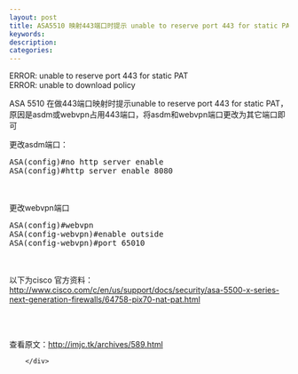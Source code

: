 ```yaml
---
layout: post
title: ASA5510 映射443端口时提示 unable to reserve port 443 for static PAT
keywords:
description:
categories:
---
```

<div id="sina_keyword_ad_area2" class="articalContent   newfont_family">
<p><img src="/images/blog/011309205333080.png" alt="" /><br />
ERROR: unable to reserve port 443 for static PAT<br />
ERROR: unable to download policy</p>
<p>ASA 5510 在做443端口映射时提示unable to reserve port 443 for static
PAT，原因是asdm或webvpn占用443端口，将asdm和webvpn端口更改为其它端口即可</p>
<p>更改asdm端口：</p>
<div class="cnblogs_Highlighter">
<pre class="brush:objc;gutter:true;">ASA(config)#no http server enable
ASA(config)#http server enable 8080
</pre>
</div>
<p>　　</p>
<p>更改webvpn端口</p>
<div class="cnblogs_Highlighter">
<pre class="brush:objc;gutter:true;">ASA(config)#webvpn
ASA(config-webvpn)#enable outside
ASA(config-webvpn)#port 65010
</pre>
</div>
<p>　　</p>
<p>以下为cisco 官方资料：<br />
<a title="http://www.cisco.com/c/en/us/support/docs/security/asa-5500-x-series-next-generation-firewalls/64758-pix70-nat-pat.html" href="http://www.cisco.com/c/en/us/support/docs/security/asa-5500-x-series-next-generation-firewalls/64758-pix70-nat-pat.html" rel="nofollow">
http://www.cisco.com/c/en/us/support/docs/security/asa-5500-x-series-next-generation-firewalls/64758-pix70-nat-pat.html</a></p>
<p><img src="/images/blog/011303151433210.jpg" alt="" /></p>
<p>&nbsp;<br />
<br />
查看原文：<a href="http://imjc.tk/archives/589.html" rel="nofollow">http://imjc.tk/archives/589.html</a></p>




							
		</div>
    
